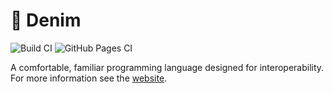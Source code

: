 # 👖 Denim

![Build CI](https://github.com/skeswa/denim/actions/workflows/test.yml/badge.svg)
![GitHub Pages CI](https://github.com/skeswa/denim/actions/workflows/deploy.yml/badge.svg)

A comfortable, familiar programming language designed for interoperability. For
more information see the [website](https://www.sandile.io/denim).
